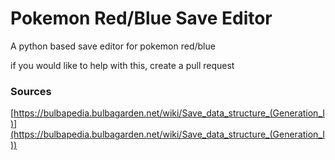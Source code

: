 # Pokemon Red/Blue Save Editor

A python based save editor for pokemon red/blue

if you would like to help with this, create a pull request

### Sources

[https://bulbapedia.bulbagarden.net/wiki/Save_data_structure_(Generation_I)](https://bulbapedia.bulbagarden.net/wiki/Save_data_structure_(Generation_I))
